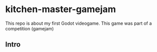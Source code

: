 # kitchen-master-gamejam
This repo is about my first Godot videogame. This game was part of a competition (gamejam)

## Intro


